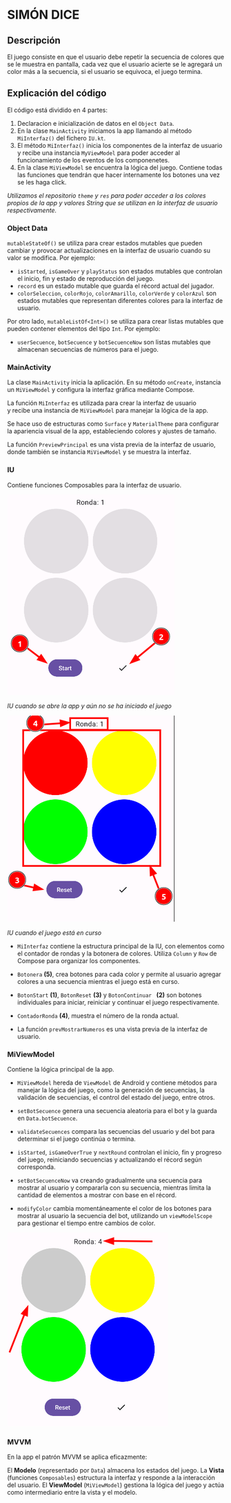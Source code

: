 # SIMÓN DICE

## Descripción
El juego consiste en que el usuario debe repetir la secuencia de colores que se le muestra en pantalla, 
cada vez que el usuario acierte se le agregará un color más a la secuencia, 
si el usuario se equivoca, el juego termina.

## Explicación del código
El código está dividido en 4 partes:
1. Declaracion e inicialización de datos en el `Object Data`.
2. En la clase `MainActivity` iniciamos la app llamando al método `MiInterfaz()` del fichero `IU.kt`.
3. El método `MiInterfaz()` inicia los componentes de la interfaz de usuario y recibe una instancia `MyViewModel`
para poder acceder al funcionamiento de los eventos de los componenetes.
4. En la clase `MiViewModel` se encuentra la lógica del juego. Contiene todas las funciones 
que tendrán que hacer internamente los botones una vez se les haga click.

_Utilizamos el repositorio `theme` y `res` para poder acceder a los colores propios de la app y 
valores String que se utilizan en la interfaz de usuario respectivamente._

### Object Data

`mutableStateOf()` se utiliza para crear estados mutables que pueden cambiar y 
provocar actualizaciones en la interfaz de usuario cuando su valor se modifica. Por ejemplo:

- `isStarted`, `isGameOver` y `playStatus` son estados mutables que controlan el inicio, fin y estado de reproducción del juego.
- `record` es un estado mutable que guarda el récord actual del jugador.
- `colorSeleccion`, `colorRojo`, `colorAmarillo`, `colorVerde` y `colorAzul` son estados mutables 
que representan diferentes colores para la interfaz de usuario.

Por otro lado, `mutableListOf<Int>()` se utiliza para crear listas mutables que pueden contener elementos del tipo `Int`. Por ejemplo:

- `userSecuence`, `botSecuence` y `botSecuenceNow` son listas mutables que almacenan secuencias de números para el juego.

### MainActivity
La clase `MainActivity` inicia la aplicación. En su método `onCreate`, instancia un `MiViewModel` 
y configura la interfaz gráfica mediante Compose.

La función `MiInterfaz` es utilizada para crear la interfaz de usuario  
y recibe una instancia de `MiViewModel` para manejar la lógica de la app.

Se hace uso de estructuras como `Surface` y `MaterialTheme` 
para configurar la apariencia visual de la app, estableciendo colores y ajustes de tamaño.

La función `PreviewPrincipal` es una vista previa de la interfaz de usuario, 
donde también se instancia `MiViewModel` y se muestra la interfaz.

### IU
Contiene funciones Composables para la interfaz de usuario.

![startContinue](./imagenes/startContinue.png)

_IU cuando se abre la app y aún no se ha iniciado el juego_

![botonera](./imagenes/botonera.png)

_IU cuando el juego está en curso_

- `MiInterfaz` contiene la estructura principal de la IU, 
con elementos como el contador de rondas y la botonera de colores. 
Utiliza `Column` y `Row` de Compose para organizar los componentes.

- `Botonera` **(5)**, crea botones para cada color y permite al usuario agregar 
colores a una secuencia mientras el juego está en curso.

- `BotonStart` **(1)**, `BotonReset` **(3)** y `BotonContinuar ` **(2)**
son botones individuales para iniciar, reiniciar y continuar el juego respectivamente.

- `ContadorRonda` **(4)**, muestra el número de la ronda actual.

- La función `prevMostrarNumeros` es una vista previa de la interfaz de usuario.

### MiViewModel
Contiene la lógica principal de la app.

- `MiViewModel` hereda de `ViewModel` de Android y contiene métodos para manejar la lógica del juego, 
como la generación de secuencias, la validación de secuencias, el control del estado del juego, entre otros.

- `setBotSecuence` genera una secuencia aleatoria para el bot y la guarda en `Data.botSecuence`.

- `validateSecuences` compara las secuencias del usuario y del bot para determinar si el juego continúa o termina.

- `isStarted`, `isGameOverTrue` y `nextRound` controlan el inicio, 
fin y progreso del juego, reiniciando secuencias y actualizando el récord según corresponda.

- `setBotSecuenceNow` va creando gradualmente una secuencia para 
mostrar al usuario y compararla con su secuencia, mientras limita la cantidad de elementos a mostrar con base en el récord.

- `modifyColor` cambia momentáneamente el color de los botones 
para mostrar al usuario la secuencia del bot, utilizando un `viewModelScope` para gestionar el tiempo entre cambios de color.

![rutina](./imagenes/rutina.png)

### MVVM
En la app el patrón MVVM se aplica eficazmente:

El **Modelo** (representado por `Data`) almacena los estados del juego.
La **Vista** (funciones `Composables`) estructura la interfaz y responde a la interacción del usuario.
El **ViewModel** (`MiViewModel`) gestiona la lógica del juego y actúa como intermediario entre la vista y el modelo.
